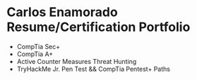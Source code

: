 # Carlos Enamorado Resume/Certification Portfolio
- CompTia Sec+ 
- CompTia A+
- Active Counter Measures Threat Hunting
- TryHackMe Jr. Pen Test && CompTia Pentest+ Paths
